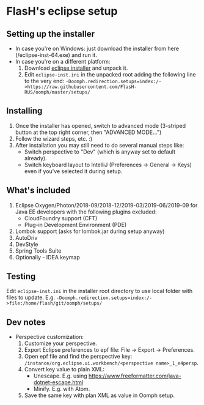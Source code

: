 FlasH's eclipse setup
========================

Setting up the installer
------------------------
* In case you're on Windows: just download the installer from here (/eclipse-inst-64.exe) and run it.
* In case you're on a different platform:
  1. Download [eclipse installer](https://wiki.eclipse.org/Eclipse_Installer) and unpack it.
  2. Edit `eclipse-inst.ini` in the unpacked root adding the following line to the very end: `-Doomph.redirection.setups=index:/->https://raw.githubusercontent.com/FlasH-RUS/oomph/master/setups/`

Installing
---------------------------------
1. Once the installer has opened, switch to advanced mode (3-striped button at the top right corner, then "ADVANCED MODE...")
1. Follow the wizard steps, etc. :)
1. After installation you may still need to do several manual steps like:
    * Switch perspective to "Dev" (which is anyway set to default already).
    * Switch keyboard layout to IntelliJ (Preferences -> General -> Keys) even if you've selected it during setup.

What's included
---------------
1. Eclipse Oxygen/Photon/2018-09/2018-12/2019-03/2019-06/2019-09 for Java EE developers with the following plugins excluded:
    * CloudFoundry support (CFT)
    * Plug-in Development Environment (PDE)
1. Lombok support (asks for lombok.jar during setup anyway)
1. AutoDriv
1. DevStyle
1. Spring Tools Suite
1. Optionally - IDEA keymap

Testing
-------

Edit `eclipse-inst.ini` in the installer root directory to use local folder with files to update. E.g. `-Doomph.redirection.setups=index:/->file:/home/flash/git/oomph/setups/`

Dev notes
---------

* Perspective customization:
    1. Customize your perspective.
    1. Export Eclipse preferences to epf file: File -> Export -> Preferences.
    1. Open epf file and find the perspective key: `/instance/org.eclipse.ui.workbench/<perspective name>_1_e4persp`.
    1. Convert key value to plain XML:
        * Unescape. E.g. using https://www.freeformatter.com/java-dotnet-escape.html
        * Minify. E.g. with Atom.
    1. Save the same key with plan XML as value in Oomph setup.
